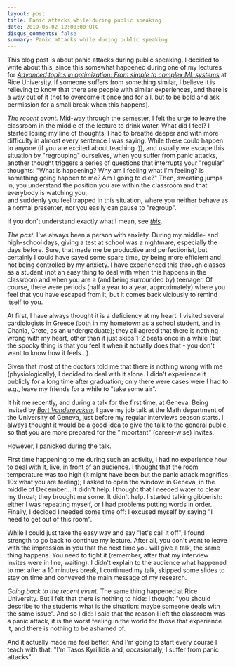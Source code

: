 ```yaml
---
layout: post
title: Panic attacks while during public speaking
date: 2019-06-02 12:00:00 UTC
disqus_comments: false
summary: Panic attacks while during public speaking
---
```


This blog post is about panic attacks during public speaking.
I decided to write about this, since this somewhat happened during one of my lectures for 
[*Advanced topics in optimization: From simple to complex ML systems*](https://akyrillidis.github.io/comp545/) at Rice University.
If someone suffers from something similar, I believe it is relieving to know that there are people with similar experiences,
and there is a way out of it (not to overcome it once and for all, but to be bold and ask permission for a small break when this happens).

*The recent event.* Mid-way through the semester, I felt the urge to leave the classroom in the middle of the lecture to drink water. What did I feel? 
I started losing my line of thoughts, I had to breathe deeper and with more difficulty in almost every sentence I was saying.
While these could happen to anyone (if you are excited about teaching :)), and usually we escape this situation by "regrouping" ourselves,
when you suffer from panic attacks, another thought triggers a series of questions that interrupts your "regular" thoughts:
"What is happening? Why am I feeling what I'm feeling? Is something going happen to me? Am I going to die?"
Then, sweating jumps in, you understand the position you are within the classroom and that everybody is watching you,  
and suddenly you feel trapped in this situation, where you neither behave as a normal presenter, nor you easily can pause
to "regroup".

If you don't understand exactly what I mean, see [*this*](https://www.youtube.com/watch?v=DeClZfVwOk4).

*The past.* I've always been a person with anxiety. During my middle- and high-school days, giving a test at school was a nightmare, especially the days before. 
Sure, that made me be productive and perfectionist, but certainly I could have saved some spare time, by being more efficient
and not being controlled by my anxiety. I have experienced this through classes as a student (not an easy thing to deal with when this happens in the classroom and when you are a (and being surrounded by) teenager.
Of course, there were periods (half a year to a year, approximately) where you feel that you have escaped from it, but it comes back viciously to remind itself to you.

At first, I have always thought it is a deficiency at my heart. I visited several cardiologists in Greece (both in my hometown as a school student, and in Chania, Crete,
as an undergraduate); they all agreed that there is nothing wrong with my heart, other than it just skips 1-2 beats once in a while (but the spooky thing is that 
you feel it when it actually does that - you don't want to know how it feels...).

Given that most of the doctors told me that there is nothing wrong with me (physiologically), I decided to deal with it alone.
I didn't experience it publicly for a long time after graduation; only there were cases were I had to e.g., leave 
my friends for a while to "take some air". 

It hit me recently, and during a talk for the first time, at Geneva.
Being invited by [*Bart Vandereycken*](https://www.unige.ch/math/vandereycken/), I gave my job talk at the Math department of the University of Geneva,
just before my regular interviews season starts. I always thought it would be a good idea to give the talk to the general public,
so that you are more prepared for the "important" (career-wise) invites. 

However, I panicked during the talk.

First time happening to me during such an activity, I had no experience how to deal with it, live, in front of an audience.
I thought that the room temperature was too high (it might have been but the panic attack magnifies 10x what you are feeling); 
I asked to open the window: in Geneva, in the middle of December... It didn't help.
I thought that I needed water to clear my throat; they brought me some. It didn't help.
I started talking gibberish: either I was repeating myself, or I had problems putting words in order.
Finally, I decided I needed some time off: I excused myself by saying "I need to get out of this room". 

While I could just take the easy way and say "let's call it off", I found strength to go back to continue my lecture.
After all, you don't want to leave with the impression in you that the next time you will give a talk, the same thing happens.
You need to fight it (remember, after that my interview invites were in line, waiting).
I didn't explain to the audience what happened to me: after a 10 minutes break, I continued my talk, skipped some slides to stay on time
and conveyed the main message of my research.

*Going back to the recent event.*
The same thing happened at Rice University. But I felt that there is nothing to hide: I thought "you should describe 
to the students what is the situation: maybe someone deals with the same issue". And so I did: I said that the reason I left
the classroom was a panic attack, it is the worst feeling in the world for those that experience it, and there is nothing
to be ashamed of. 

And it actually made me feel better. And I'm going to start every course I teach with that: "I'm Tasos Kyrillidis and, occasionally, I suffer from panic attacks".

